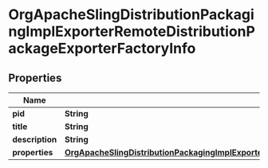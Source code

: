 

# OrgApacheSlingDistributionPackagingImplExporterRemoteDistributionPackageExporterFactoryInfo

## Properties

Name | Type | Description | Notes
------------ | ------------- | ------------- | -------------
**pid** | **String** |  |  [optional]
**title** | **String** |  |  [optional]
**description** | **String** |  |  [optional]
**properties** | [**OrgApacheSlingDistributionPackagingImplExporterRemoteDistributionPackageExporterFactoryProperties**](OrgApacheSlingDistributionPackagingImplExporterRemoteDistributionPackageExporterFactoryProperties.md) |  |  [optional]



